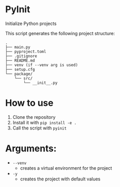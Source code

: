 # PyInit

Initialize Python projects

This script generates the following project structure:

```
.
├── main.py
├── pyproject.toml
├── .gitignore
├── README.md
├── venv (if --venv arg is used)
├── setup.cfg
└── package/
    └── src/
        └── __init__.py
```


# How to use

1. Clone the repository
2. Install it with `pip install -e .`
3. Call the script with `pyinit`

# Arguments:

- `--venv`
    - creates a virtual environment for the project
- `-y`
    - creates the project with default values